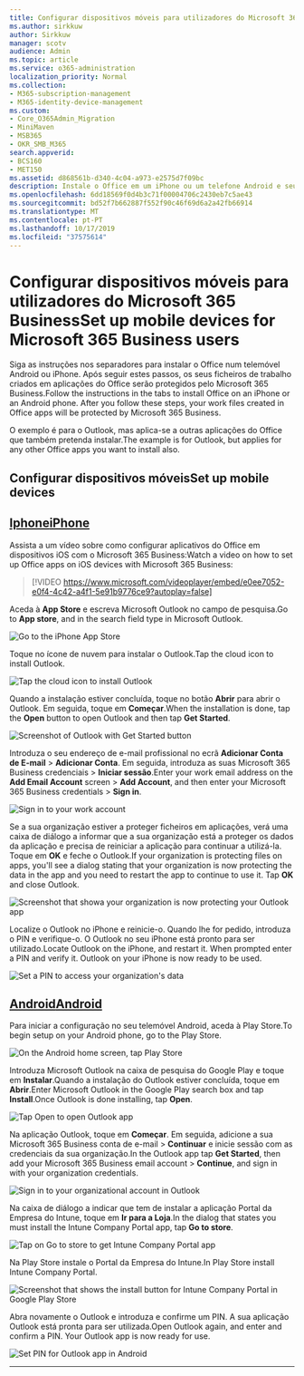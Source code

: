 ```yaml
---
title: Configurar dispositivos móveis para utilizadores do Microsoft 365 Business
ms.author: sirkkuw
author: Sirkkuw
manager: scotv
audience: Admin
ms.topic: article
ms.service: o365-administration
localization_priority: Normal
ms.collection:
- M365-subscription-management
- M365-identity-device-management
ms.custom:
- Core_O365Admin_Migration
- MiniMaven
- MSB365
- OKR_SMB_M365
search.appverid:
- BCS160
- MET150
ms.assetid: d868561b-d340-4c04-a973-e2575d7f09bc
description: Instale o Office em um iPhone ou um telefone Android e seus arquivos de trabalho em aplicativos do Office serão protegidos pelo Microsoft 365 Business.
ms.openlocfilehash: 6dd18569f0d4b3c71f00004706c2430eb7c5ae43
ms.sourcegitcommit: bd52f7b662887f552f90c46f69d6a2a42fb66914
ms.translationtype: MT
ms.contentlocale: pt-PT
ms.lasthandoff: 10/17/2019
ms.locfileid: "37575614"
---
```

# <a name="set-up-mobile-devices-for-microsoft-365-business-users"></a><span data-ttu-id="a5526-103">Configurar dispositivos móveis para utilizadores do Microsoft 365 Business</span><span class="sxs-lookup"><span data-stu-id="a5526-103">Set up mobile devices for Microsoft 365 Business users</span></span>

<span data-ttu-id="a5526-p101">Siga as instruções nos separadores para instalar o Office num telemóvel Android ou iPhone. Após seguir estes passos, os seus ficheiros de trabalho criados em aplicações do Office serão protegidos pelo Microsoft 365 Business.</span><span class="sxs-lookup"><span data-stu-id="a5526-p101">Follow the instructions in the tabs to install Office on an iPhone or an Android phone. After you follow these steps, your work files created in Office apps will be protected by Microsoft 365 Business.</span></span>

  
<span data-ttu-id="a5526-106">O exemplo é para o Outlook, mas aplica-se a outras aplicações do Office que também pretenda instalar.</span><span class="sxs-lookup"><span data-stu-id="a5526-106">The example is for Outlook, but applies for any other Office apps you want to install also.</span></span>
  
## <a name="set-up-mobile-devices"></a><span data-ttu-id="a5526-107">Configurar dispositivos móveis</span><span class="sxs-lookup"><span data-stu-id="a5526-107">Set up mobile devices</span></span>

## <a name="iphonetabiphone"></a>[<span data-ttu-id="a5526-108">Iphone</span><span class="sxs-lookup"><span data-stu-id="a5526-108">iPhone</span></span>](#tab/iPhone)
  
<span data-ttu-id="a5526-109">Assista a um vídeo sobre como configurar aplicativos do Office em dispositivos iOS com o Microsoft 365 Business:</span><span class="sxs-lookup"><span data-stu-id="a5526-109">Watch a video on how to set up Office apps on iOS devices with Microsoft 365 Business:</span></span>

> [!VIDEO https://www.microsoft.com/videoplayer/embed/e0ee7052-e0f4-4c42-a4f1-5e91b9776ce9?autoplay=false] 

<span data-ttu-id="a5526-110">Aceda à **App Store** e escreva Microsoft Outlook no campo de pesquisa.</span><span class="sxs-lookup"><span data-stu-id="a5526-110">Go to **App store**, and in the search field type in Microsoft Outlook.</span></span>
  
![Go to the iPhone App Store](media/886913de-76e5-4883-8ed0-4eb3ec06188f.png)
  
<span data-ttu-id="a5526-112">Toque no ícone de nuvem para instalar o Outlook.</span><span class="sxs-lookup"><span data-stu-id="a5526-112">Tap the cloud icon to install Outlook.</span></span>
  
![Tap the cloud icon to install Outlook](media/665e1620-948a-4ab8-b914-dca49530142c.png)
  
<span data-ttu-id="a5526-114">Quando a instalação estiver concluída, toque no botão **Abrir** para abrir o Outlook. Em seguida, toque em **Começar**.</span><span class="sxs-lookup"><span data-stu-id="a5526-114">When the installation is done, tap the **Open** button to open Outlook and then tap **Get Started**.</span></span>
  
![Screenshot of Outlook with Get Started button](media/005bedec-ae50-4d75-b3bb-e7cef9e2561c.png)
  
<span data-ttu-id="a5526-116">Introduza o seu endereço de e-mail profissional no ecrã **Adicionar Conta de E-mail** \> **Adicionar Conta**. Em seguida, introduza as suas Microsoft 365 Business credenciais \> **Iniciar sessão**.</span><span class="sxs-lookup"><span data-stu-id="a5526-116">Enter your work email address on the **Add Email Account** screen \> **Add Account**, and then enter your Microsoft 365 Business credentials \> **Sign in**.</span></span>
  
![Sign in to your work account](media/3cef1fb5-7bec-4d3d-8542-872b731ce19f.png)
  
<span data-ttu-id="a5526-p102">Se a sua organização estiver a proteger ficheiros em aplicações, verá uma caixa de diálogo a informar que a sua organização está a proteger os dados da aplicação e precisa de reiniciar a aplicação para continuar a utilizá-la. Toque em **OK** e feche o Outlook.</span><span class="sxs-lookup"><span data-stu-id="a5526-p102">If your organization is protecting files on apps, you'll see a dialog stating that your organization is now protecting the data in the app and you need to restart the app to continue to use it. Tap **OK** and close Outlook.</span></span> 
  
![Screenshot that showa your organization is now protecting your Outlook app](media/fb4c1c84-b1e9-42e1-8070-c13dcf79fb09.png)
  
<span data-ttu-id="a5526-p103">Localize o Outlook no iPhone e reinicie-o. Quando lhe for pedido, introduza o PIN e verifique-o. O Outlook no seu iPhone está pronto para ser utilizado.</span><span class="sxs-lookup"><span data-stu-id="a5526-p103">Locate Outlook on the iPhone, and restart it. When prompted enter a PIN and verify it. Outlook on your iPhone is now ready to be used.</span></span>
  
![Set a PIN to access your organization's data](media/64f2630b-3164-47a4-9dd6-ca0c29ed5fb3.png)
  
## <a name="androidtabandroid"></a>[<span data-ttu-id="a5526-125">Android</span><span class="sxs-lookup"><span data-stu-id="a5526-125">Android</span></span>](#tab/Android)
  
<span data-ttu-id="a5526-126">Para iniciar a configuração no seu telemóvel Android, aceda à Play Store.</span><span class="sxs-lookup"><span data-stu-id="a5526-126">To begin setup on your Android phone, go to the Play Store.</span></span>
  
![On the Android home screen, tap Play Store](media/93df88e7-c778-40e1-b35e-868ca6e97f6c.png)
  
<span data-ttu-id="a5526-128">Introduza Microsoft Outlook na caixa de pesquisa do Google Play e toque em **Instalar**.Quando a instalação do Outlook estiver concluída, toque em **Abrir**.</span><span class="sxs-lookup"><span data-stu-id="a5526-128">Enter Microsoft Outlook in the Google Play search box and tap **Install**.Once Outlook is done installing, tap **Open**.</span></span>
  
![Tap Open to open Outlook app](media/8b4c5937-8875-4b5a-a5b6-b8c6c9cd6240.png)
  
<span data-ttu-id="a5526-130">Na aplicação Outlook, toque em **Começar**. Em seguida, adicione a sua Microsoft 365 Business conta de e-mail \> **Continuar** e inicie sessão com as credenciais da sua organização.</span><span class="sxs-lookup"><span data-stu-id="a5526-130">In the Outlook app tap **Get Started**, then add your Microsoft 365 Business email account \> **Continue**, and sign in with your organization credentials.</span></span>
  
![Sign in to your organizational account in Outlook](media/18f67c66-4bab-4b99-94bd-080839312e29.png)
  
<span data-ttu-id="a5526-132">Na caixa de diálogo a indicar que tem de instalar a aplicação Portal da Empresa do Intune, toque em **Ir para a Loja**.</span><span class="sxs-lookup"><span data-stu-id="a5526-132">In the dialog that states you must install the Intune Company Portal app, tap **Go to store**.</span></span>
  
![Tap on Go to store to get Intune Company Portal app](media/a702d712-5622-45dd-a511-b1adaee63071.png)
  
<span data-ttu-id="a5526-134">Na Play Store instale o Portal da Empresa do Intune.</span><span class="sxs-lookup"><span data-stu-id="a5526-134">In Play Store install Intune Company Portal.</span></span>
  
![Screenshot that shows the install button for Intune Company Portal in Google Play Store](media/5e0408f2-3f37-44dd-80ed-13ca2ac6df0c.png)
  
<span data-ttu-id="a5526-p104">Abra novamente o Outlook e introduza e confirme um PIN. A sua aplicação Outlook está pronta para ser utilizada.</span><span class="sxs-lookup"><span data-stu-id="a5526-p104">Open Outlook again, and enter and confirm a PIN. Your Outlook app is now ready for use.</span></span>
  
![Set  PIN for Outlook app in Android](media/edb91afb-f1ed-451a-bc6b-8ccba664e055.png)
  
---


